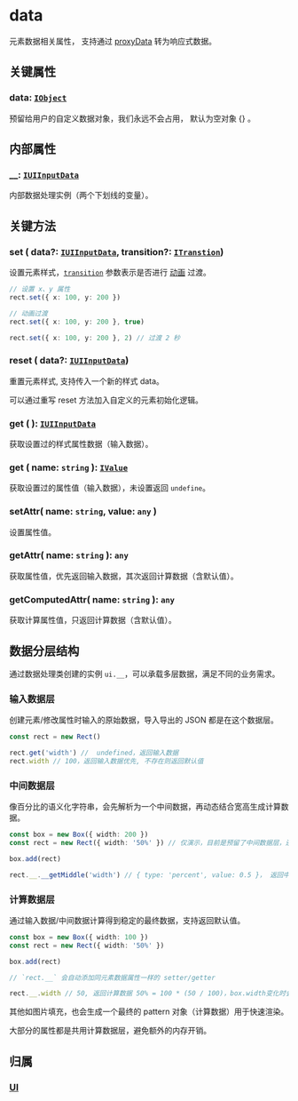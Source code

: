 # data

元素数据相关属性， 支持通过 [proxyData](./proxy.md) 转为响应式数据。

## 关键属性

### data: [`IObject`](/api/interfaces/IObject.md)

预留给用户的自定义数据对象，我们永远不会占用， 默认为空对象 {} 。

## 内部属性

### \_\_: [`IUIInputData`](/api/interfaces/IUIInputData.md)

内部数据处理实例（两个下划线的变量）。

## 关键方法

### set ( data?: [`IUIInputData`](/api/interfaces/IUIInputData.md), transition?: [`ITranstion`](/reference/property/transition.md#transition-itranstion))

设置元素样式，[`transition`](/reference/property/transition.md#transition-itranstion) 参数表示是否进行 [动画](/guide/plugin/animate.md) 过渡。

```ts
// 设置 x、y 属性
rect.set({ x: 100, y: 200 })

// 动画过渡
rect.set({ x: 100, y: 200 }, true)

rect.set({ x: 100, y: 200 }, 2) // 过渡 2 秒
```

### reset ( data?: [`IUIInputData`](/api/interfaces/IUIInputData.md))

重置元素样式, 支持传入一个新的样式 data。

可以通过重写 reset 方法加入自定义的元素初始化逻辑。

### get ( ): [`IUIInputData`](/api/interfaces/IUIInputData.md)

获取设置过的样式属性数据（输入数据）。

### get ( name: `string` ): [`IValue`](/api/modules.md#ivalue)

获取设置过的属性值（输入数据），未设置返回 `undefine`。

### setAttr( name: `string`, value: `any` )

设置属性值。

### getAttr( name: `string` ): `any`

获取属性值，优先返回输入数据，其次返回计算数据（含默认值）。

### getComputedAttr( name: `string` ): `any`

获取计算属性值，只返回计算数据（含默认值）。

## 数据分层结构

通过数据处理类创建的实例 `ui.__`，可以承载多层数据，满足不同的业务需求。

### 输入数据层

创建元素/修改属性时输入的原始数据，导入导出的 JSON 都是在这个数据层。

```ts
const rect = new Rect()

rect.get('width') //  undefined，返回输入数据
rect.width // 100，返回输入数据优先, 不存在则返回默认值
```

### 中间数据层

像百分比的语义化字符串，会先解析为一个中间数据，再动态结合宽高生成计算数据。

```ts
const box = new Box({ width: 200 })
const rect = new Rect({ width: '50%' }) // 仅演示，目前是预留了中间数据层，还未使用

box.add(rect)

rect.__.__getMiddle('width') // { type: 'percent', value: 0.5 }， 返回中间数据
```

### 计算数据层

通过输入数据/中间数据计算得到稳定的最终数据，支持返回默认值。

```ts
const box = new Box({ width: 100 })
const rect = new Rect({ width: '50%' })

box.add(rect)

// `rect.__` 会自动添加同元素数据属性一样的 setter/getter

rect.__.width // 50, 返回计算数据 50% = 100 * (50 / 100)，box.width变化时会自动更新
```

其他如图片填充，也会生成一个最终的 pattern 对象（计算数据）用于快速渲染。

大部分的属性都是共用计算数据层，避免额外的内存开销。

## 归属

### [UI](/reference/display/UI.md)
